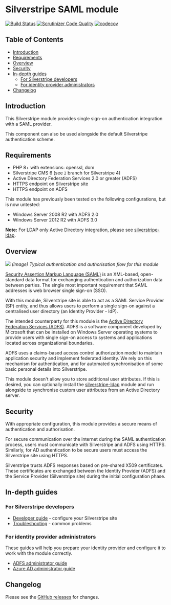 # Silverstripe SAML module

[![Build Status](https://github.com/silverstripe/silverstripe-saml/actions/workflows/ci.yml/badge.svg)](https://github.com/silverstripe/silverstripe-saml/actions/workflows/ci.yml)
[![Scrutinizer Code Quality](https://scrutinizer-ci.com/g/silverstripe/silverstripe-saml/badges/quality-score.png)](https://scrutinizer-ci.com/g/silverstripe/silverstripe-saml/)
[![codecov](https://codecov.io/gh/silverstripe/silverstripe-saml/branch/master/graph/badge.svg)](https://codecov.io/gh/silverstripe/silverstripe-saml)

## Table of Contents

<!-- START doctoc generated TOC please keep comment here to allow auto update -->
<!-- DON'T EDIT THIS SECTION, INSTEAD RE-RUN doctoc TO UPDATE -->

- [Introduction](#introduction)
- [Requirements](#requirements)
- [Overview](#overview)
- [Security](#security)
- [In-depth guides](#in-depth-guides)
  - [For Silverstripe developers](#for-silverstripe-developers)
  - [For identity provider administrators](#for-identity-provider-administrators)
- [Changelog](#changelog)

<!-- END doctoc generated TOC please keep comment here to allow auto update -->

## Introduction

This Silverstripe module provides single sign-on authentication integration with a SAML provider.

This component can also be used alongside the default Silverstripe authentication scheme.

## Requirements

- PHP 8+ with extensions: openssl, dom
- Silverstripe CMS 6 (see `2` branch for Silverstripe 4)
- Active Directory Federation Services 2.0 or greater (ADFS)
- HTTPS endpoint on Silverstripe site
- HTTPS endpoint on ADFS

This module has previously been tested on the following configurations, but is now untested:

- Windows Server 2008 R2 with ADFS 2.0
- Windows Server 2012 R2 with ADFS 3.0

**Note:** For LDAP only Active Directory integration, please see [silverstripe-ldap](https://github.com/silverstripe/silverstripe-ldap).

## Overview

![](docs/en/img/saml_ad_integration.png)
_(Image) Typical authentication and authorisation flow for this module_

[Security Assertion Markup Language (SAML)](http://en.wikipedia.org/wiki/Security_Assertion_Markup_Language) is an XML-based, open-standard data format for exchanging authentication and authorization data between parties. The single most important requirement that SAML addresses is web browser single sign-on (SSO).

With this module, Silverstripe site is able to act as a SAML Service Provider (SP) entity, and thus allows users to perform a single sign-on against a centralised user directory (an Identity Provider - IdP).

The intended counterparty for this module is the [Active Directory Federation Services (ADFS)](http://en.wikipedia.org/wiki/Active_Directory_Federation_Services). ADFS is a software component developed by Microsoft that can be installed on Windows Server operating systems to provide users with single sign-on access to systems and applications located across organizational boundaries.

ADFS uses a claims-based access control authorization model to maintain application security and implement federated identity. We rely on this mechanism for authentication, and for automated synchronisation of some basic personal details into Silverstripe.

This module doesn't allow you to store additional user attributes. If this is desired, you can optionally install the [silverstripe-ldap](https://github.com/silverstripe/silverstripe-ldap) module and run alongside to synchronise custom user attributes from an Active Directory server.

## Security

With appropriate configuration, this module provides a secure means of authentication and authorisation.

For secure communication over the internet during the SAML authentication process, users must communicate with Silverstripe and ADFS using HTTPS. Similarly, for AD authentication to be secure users must access the Silverstripe site using HTTPS.

Silverstripe trusts ADFS responses based on pre-shared X509 certificates. These certificates are exchanged between the Identity Provider (ADFS) and the Service Provider (Silverstripe site) during the initial configuration phase.

## In-depth guides

### For Silverstripe developers

- [Developer guide](docs/en/developer.md) - configure your Silverstripe site
- [Troubleshooting](docs/en/troubleshooting.md) - common problems

### For identity provider administrators

These guides will help you prepare your identity provider and configure it to work with the module correctly.

- [ADFS administrator guide](docs/en/adfs.md)
- [Azure AD administrator guide](docs/en/azure-ad.md)

## Changelog

Please see the [GitHub releases](https://github.com/silverstripe/silverstripe-saml/releases) for changes.
